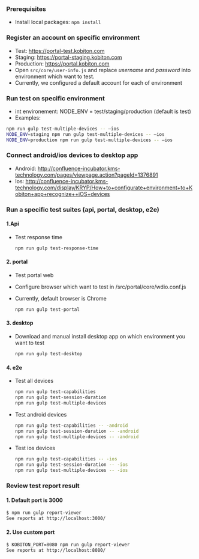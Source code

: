 
### Prerequisites
 * Install local packages:  `npm install`

### Register an account on specific environment
 * Test: https://portal-test.kobiton.com
 * Staging: https://portal-staging.kobiton.com
 * Production: https://portal.kobiton.com
 * Open `src/core/user-info.js` and replace *username* and *password* into environment which want to test.
 * Currently, we configured a default account for each of environment

### Run test on specific environment
 * int environement: NODE_ENV = test/staging/production (default is test)
 * Examples:

  ```bash
  npm run gulp test-multiple-devices -- —ios
  NODE_ENV=staging npm run gulp test-multiple-devices -- —ios
  NODE_ENV=production npm run gulp test-multiple-devices -- —ios
  ```

### Connect android/ios devices to desktop app
 * Android: http://confluence-incubator.kms-technology.com/pages/viewpage.action?pageId=1376891
 * Ios: http://confluence-incubator.kms-technology.com/display/KRYP/How+to+configurate+environment+to+Kobiton+app+recognize++iOS+devices

### Run a specific test suites (api, portal, desktop, e2e)
#### 1.Api
 * Test response time

   ```bash
   npm run gulp test-response-time
   ```

#### 2. portal
 * Test portal web
 * Configure browser which want to test in /src/portal/core/wdio.conf.js
 * Currently, default browser is Chrome
 
   ```bash
   npm run gulp test-portal
   ```

#### 3. desktop
 * Download and manual install desktop app on which environment you want to test

   ```bash
   npm run gulp test-desktop
   ```

#### 4. e2e
 * Test all devices

   ```bash
   npm run gulp test-capabilities
   npm run gulp test-session-duration
   npm run gulp test-multiple-devices
   ```

* Test android devices

  ```bash
  npm run gulp test-capabilities -- -android
  npm run gulp test-session-duration -- -android
  npm run gulp test-multiple-devices -- -android
  ```

* Test ios devices

  ```bash
  npm run gulp test-capabilities -- -ios
  npm run gulp test-session-duration -- -ios
  npm run gulp test-multiple-devices -- -ios
  ```

### Review test report result
#### 1. Default port is 3000

  ```bash
  $ npm run gulp report-viewer
  See reports at http://localhost:3000/
  ```

#### 2. Use custom port

  ```bash
  $ KOBITON_PORT=8080 npm run gulp report-viewer
  See reports at http://localhost:8080/
  ```
